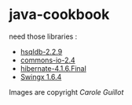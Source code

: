 java-cookbook
=============

need those libraries :
*    [hsqldb-2.2.9](http://sourceforge.net/projects/hsqldb/files/hsqldb/hsqldb_2_2/)
*    [commons-io-2.4](http://commons.apache.org/io/download_io.cgi)
*    [hibernate-4.1.6.Final](http://sourceforge.net/projects/hibernate/files/hibernate4/4.1.6.Final/)
*    [Swingx 1.6.4](http://java.net/downloads/swingx/releases/)
    
Images are copyright *Carole Guillot*